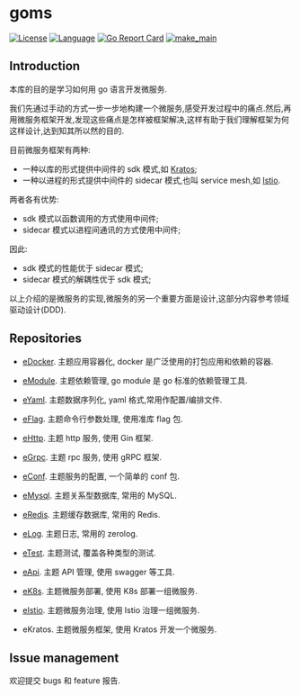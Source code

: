 # goms  

[![License](http://img.shields.io/badge/license-mit-blue.svg?style=flat-square)](https://github.com/aivuca/goms/blob/main/LICENSE) [![Language](https://img.shields.io/badge/language-go-blue.svg)](https://golang.org/) [![Go Report Card](https://goreportcard.com/badge/github.com/aivuca/goms)](https://goreportcard.com/report/github.com/aivuca/goms) [![make_main](https://github.com/aivuca/goms/workflows/make_main/badge.svg)](https://github.com/aivuca/goms/actions?query=workflow%3Amake_main)

## Introduction

本库的目的是学习如何用 go 语言开发微服务.

我们先通过手动的方式一步一步地构建一个微服务,感受开发过程中的痛点.然后,再用微服务框架开发,发现这些痛点是怎样被框架解决,这样有助于我们理解框架为何这样设计,达到知其所以然的目的.

目前微服务框架有两种:

- 一种以库的形式提供中间件的 sdk 模式,如 [Kratos][15];
- 一种以进程的形式提供中间件的 sidecar 模式,也叫 service mesh,如 [Istio][18].

两者各有优势:

- sdk 模式以函数调用的方式使用中间件;
- sidecar 模式以进程间通讯的方式使用中间件;

因此:

- sdk 模式的性能优于 sidecar 模式;
- sidecar 模式的解耦性优于 sdk 模式;

以上介绍的是微服务的实现,微服务的另一个重要方面是设计,这部分内容参考领域驱动设计(DDD).

## Repositories

- [eDocker][21].  主题应用容器化, docker 是广泛使用的打包应用和依赖的容器.

- [eModule][22].  主题依赖管理, go module 是 go 标准的依赖管理工具.

- [eYaml][23].  主题数据序列化, yaml 格式,常用作配置/编排文件.

- [eFlag][24].  主题命令行参数处理, 使用准库 flag 包.

- [eHttp][25].  主题 http 服务, 使用 Gin 框架.

- [eGrpc][26].  主题 rpc 服务, 使用 gRPC 框架.

- [eConf][27].  主题服务的配置, 一个简单的 conf 包.

- [eMysql][28].  主题关系型数据库, 常用的 MySQL.

- [eRedis][29].  主题缓存数据库, 常用的 Redis.

- [eLog][30].  主题日志, 常用的 zerolog.

- [eTest][31].  主题测试, 覆盖各种类型的测试.

- [eApi][32].  主题 API 管理, 使用 swagger 等工具.

- [eK8s][33].  主题微服务部署, 使用 K8s 部署一组微服务.

- [eIstio][34].  主题微服务治理, 使用 Istio 治理一组微服务.

- eKratos.  主题微服务框架, 使用 Kratos 开发一个微服务.

## Issue management

欢迎提交 bugs 和 feature 报告.

[15]:https://github.com/bilibili/kratos
[17]:https://github.com/kubernetes/kubernetes
[18]:https://github.com/istio/istio

[21]:https://github.com/aivuca/goms/tree/main/eDocker
[22]:https://github.com/aivuca/goms/tree/main/eModule
[23]:https://github.com/aivuca/goms/tree/main/eYaml
[24]:https://github.com/aivuca/goms/tree/main/eFlag
[25]:https://github.com/aivuca/goms/tree/main/eHttp
[26]:https://github.com/aivuca/goms/tree/main/eGrpc
[27]:https://github.com/aivuca/goms/tree/main/eConf
[28]:https://github.com/aivuca/goms/tree/main/eMysql
[29]:https://github.com/aivuca/goms/tree/main/eRedis
[30]:https://github.com/aivuca/goms/tree/main/eLog
[31]:https://github.com/aivuca/goms/tree/main/eTest
[32]:https://github.com/aivuca/goms/tree/main/eApi
[33]:https://github.com/aivuca/goms/tree/main/eK8s
[34]:https://github.com/aivuca/goms/tree/main/eIstio
